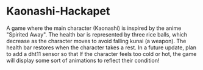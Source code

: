 # Kaonashi-Hackapet
A game where the main character (Kaonashi) is inspired by the anime "Spirited Away". The health bar is represented by three rice balls, which decrease as the character moves to avoid falling kunai (a weapon). The health bar restores when the character takes a rest. In a future update, plan to add a dht11 sensor so that If the character feels too cold or hot, the game will display some sort of animations to reflect their condition!
